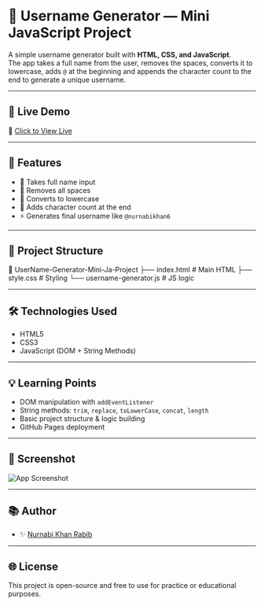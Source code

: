 # 👤 Username Generator — Mini JavaScript Project

A simple username generator built with **HTML, CSS, and JavaScript**.  
The app takes a full name from the user, removes the spaces, converts it to lowercase, adds `@` at the beginning and appends the character count to the end to generate a unique username.

---

## 🚀 Live Demo

🔗 [Click to View Live](https://nurnabi7002.github.io/UserName-Generator-Mini-Ja-Project/)

---

## 🧠 Features

- 📝 Takes full name input
- 🧹 Removes all spaces
- 🔡 Converts to lowercase
- 🔢 Adds character count at the end
- ⚡ Generates final username like `@nurnabikhan6`

---

## 📂 Project Structure

📁 UserName-Generator-Mini-Ja-Project
├── index.html # Main HTML
├── style.css # Styling
└── username-generator.js # JS logic



---

## 🛠 Technologies Used

- HTML5
- CSS3
- JavaScript (DOM + String Methods)

---

## 💡 Learning Points

- DOM manipulation with `addEventListener`
- String methods: `trim`, `replace`, `toLowerCase`, `concat`, `length`
- Basic project structure & logic building
- GitHub Pages deployment

---

## 📸 Screenshot

![App Screenshot](https://i.imgur.com/JfrZ2Rm.png)

---

## 📚 Author

- ✨ [Nurnabi Khan Rabib](https://github.com/nurnabi7002)

---

## 🌐 License

This project is open-source and free to use for practice or educational purposes.
